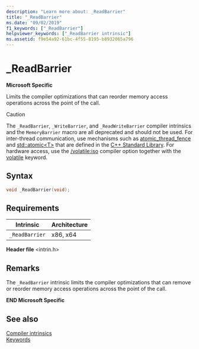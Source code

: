 ```yaml
---
description: "Learn more about: _ReadBarrier"
title: "_ReadBarrier"
ms.date: "09/02/2019"
f1_keywords: ["_ReadBarrier"]
helpviewer_keywords: ["_ReadBarrier intrinsic"]
ms.assetid: f9e54a92-61bc-4f55-8195-b8932065a796
---
```

# _ReadBarrier

**Microsoft Specific**

Limits the compiler optimizations that can reorder memory access operations across the point of the call.

> [!CAUTION]
> The `_ReadBarrier`, `_WriteBarrier`, and `_ReadWriteBarrier` compiler intrinsics and the `MemoryBarrier` macro are all deprecated and should not be used. For inter-thread communication, use mechanisms such as [atomic_thread_fence](../standard-library/atomic-functions.md#atomic_thread_fence) and [std::atomic\<T>](../standard-library/atomic.md) that are defined in the [C++ Standard Library](../standard-library/cpp-standard-library-reference.md). For hardware access, use the [/volatile:iso](../build/reference/volatile-volatile-keyword-interpretation.md) compiler option together with the [volatile](../cpp/volatile-cpp.md) keyword.

## Syntax

```C
void _ReadBarrier(void);
```

## Requirements

|Intrinsic|Architecture|
|---------------|------------------|
|`_ReadBarrier`|x86, x64|

**Header file** \<intrin.h>

## Remarks

The `_ReadBarrier` intrinsic limits the compiler optimizations that can remove or reorder memory access operations across the point of the call.

**END Microsoft Specific**

## See also

[Compiler intrinsics](../intrinsics/compiler-intrinsics.md)\
[Keywords](../cpp/keywords-cpp.md)
